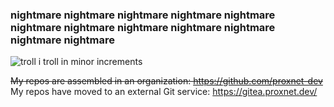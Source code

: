 
<h3>nightmare nightmare nightmare nightmare nightmare nightmare nightmare nightmare nightmare nightmare nightmare nightmare</h3>

![troll](https://github.com/ZombieBrine13092/ZombieBrine13092/blob/main/troll.png)
i troll in minor increments

~~My repos are assembled in an organization: https://github.com/proxnet-dev<br>~~
My repos have moved to an external Git service: https://gitea.proxnet.dev/
